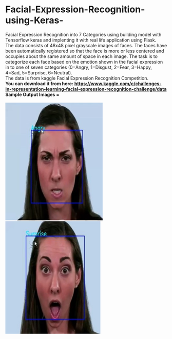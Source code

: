 # Facial-Expression-Recognition-using-Keras-
Facial Expression Recognition into 7 Categories using building model with Tensorflow keras and implenting it with real life application using Flask.
<br>The data consists of 48x48 pixel grayscale images of faces. The faces have been automatically registered so that the face is more or less centered and occupies about the same amount of space in each image. The task is to categorize each face based on the emotion shown in the facial expression in to one of seven categories (0=Angry, 1=Disgust, 2=Fear, 3=Happy, 4=Sad, 5=Surprise, 6=Neutral).<br>
The data is from kaggle Facial Expression Recognition Competition.<br><b> You can download it from here: https://www.kaggle.com/c/challenges-in-representation-learning-facial-expression-recognition-challenge/data <br>
  <b>Sample Output Images =<br><br>
<img src="Output/Anger.jpg"><br>
<img src="Output/Surprise.jpg"><br>
